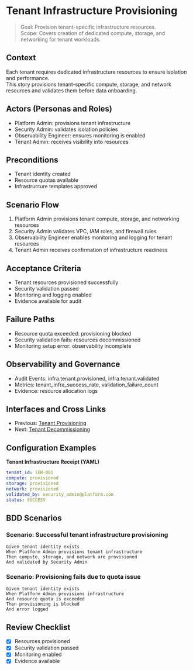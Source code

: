 # Tenant Infrastructure Provisioning

> Goal: Provision tenant-specific infrastructure resources.  
> Scope: Covers creation of dedicated compute, storage, and networking for tenant workloads.

## Context
Each tenant requires dedicated infrastructure resources to ensure isolation and performance.  
This story provisions tenant-specific compute, storage, and network resources and validates them before data onboarding.

## Actors (Personas and Roles)
- Platform Admin: provisions tenant infrastructure  
- Security Admin: validates isolation policies  
- Observability Engineer: ensures monitoring is enabled  
- Tenant Admin: receives visibility into resources

## Preconditions
- Tenant identity created  
- Resource quotas available  
- Infrastructure templates approved

## Scenario Flow
1. Platform Admin provisions tenant compute, storage, and networking resources  
2. Security Admin validates VPC, IAM roles, and firewall rules  
3. Observability Engineer enables monitoring and logging for tenant resources  
4. Tenant Admin receives confirmation of infrastructure readiness

## Acceptance Criteria
- Tenant resources provisioned successfully  
- Security validation passed  
- Monitoring and logging enabled  
- Evidence available for audit

## Failure Paths
- Resource quota exceeded: provisioning blocked  
- Security validation fails: resources decommissioned  
- Monitoring setup error: observability incomplete

## Observability and Governance
- Audit Events: infra.tenant.provisioned, infra.tenant.validated  
- Metrics: tenant_infra_success_rate, validation_failure_count  
- Evidence: resource allocation logs

## Interfaces and Cross Links
- Previous: [Tenant Provisioning](01-tenant-provisioning.md)  
- Next: [Tenant Decommissioning](01c-tenant-decommissioning.md)

## Configuration Examples

**Tenant Infrastructure Receipt (YAML)**
```yaml
tenant_id: TEN-001
compute: provisioned
storage: provisioned
network: provisioned
validated_by: security_admin@platform.com
status: SUCCESS
```

## BDD Scenarios

### Scenario: Successful tenant infrastructure provisioning
```gherkin
Given tenant identity exists
When Platform Admin provisions tenant infrastructure
Then compute, storage, and network are provisioned
And validated by Security Admin
```

### Scenario: Provisioning fails due to quota issue
```gherkin
Given tenant identity exists
When Platform Admin provisions infrastructure
And resource quota is exceeded
Then provisioning is blocked
And error logged
```

## Review Checklist
- [x] Resources provisioned  
- [x] Security validation passed  
- [x] Monitoring enabled  
- [x] Evidence available  
